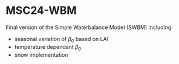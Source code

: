 # MSC24-WBM

Final version of the Simple Waterbalance Model (SWBM) including:
* seasonal variation of $\beta_0$ based on LAI
* temperature dependant $\beta_0$
* snow implementation
